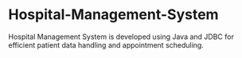 # Hospital-Management-System
Hospital Management System is developed using Java and JDBC for efficient patient data handling and  appointment scheduling. 
